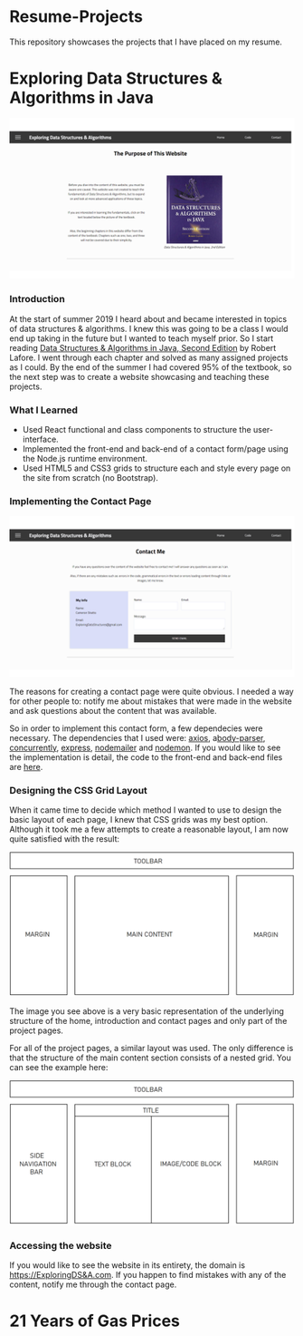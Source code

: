# Resume-Projects
This repository showcases the projects that I have placed on my resume.

# Exploring Data Structures & Algorithms in Java

![HomePage](https://github.com/CShatto99/Resume-Projects/blob/master/READMEImg/WebsiteHomePage.png)

### Introduction

At the start of summer 2019 I heard about and became interested in topics of data structures & algorithms. I knew this was going to be a class I would end up taking in the future but I wanted to teach myself prior. So I start reading  [Data Structures & Algorithms in Java, Second Edition](http://web.fi.uba.ar/~jvillca/hd/public/books/Data_Structures_and_Algorithms_in_Java_2nd_Edition.pdf) by Robert Lafore. I went through each chapter and solved as many assigned projects as I could. By the end of the summer I had covered 95% of the textbook, so the next step was to create a website showcasing and teaching these projects.

### What I Learned

* Used React functional and class components to structure the user-interface.
* Implemented the front-end and back-end of a contact form/page using the Node.js runtime environment.
* Used HTML5 and CSS3 grids to structure each and style every page on the site from scratch (no Bootstrap).

### Implementing the Contact Page

![ContactPage](https://github.com/CShatto99/Resume-Projects/blob/master/READMEImg/WebsiteContactPage.png)

The reasons for creating a contact page were quite obvious. I needed a way for other people to: notify me about mistakes that were made in the website and ask questions about the content that was available.

So in order to implement this contact form, a few dependecies were necessary. The dependencies that I used were: [axios](https://www.npmjs.com/package/axios), a[body-parser](https://www.npmjs.com/package/body-parser), [concurrently](https://www.npmjs.com/package/concurrently), [express](https://www.npmjs.com/package/express), [nodemailer](https://www.npmjs.com/package/nodemailer) and [nodemon](https://www.npmjs.com/package/nodemon). If you would like to see the implementation is detail, the code to the front-end and back-end files are [here](https://github.com/CShatto99/Resume-Projects/tree/master/READMECodeFiles).

### Designing the CSS Grid Layout

When it came time to decide which method I wanted to use to design the basic layout of each page, I knew that CSS grids was my best option. Although it took me a few attempts to create a reasonable layout, I am now quite satisfied with the result: 

![WebsitePageLayout](https://github.com/CShatto99/Resume-Projects/blob/master/READMEImg/WebsitePageLayout.png)

The image you see above is a very basic representation of the underlying structure of the home, introduction and contact pages and only part of the project pages.

For all of the project pages, a similar layout was used. The only difference is that the structure of the main content section consists of a nested grid. You can see the example here: 

![WebsiteCodeLayout](https://github.com/CShatto99/Resume-Projects/blob/master/READMEImg/WebsiteCodeLayout.png)

### Accessing the website

If you would like to see the website in its entirety, the domain is [https://ExploringDS&A.com](). If you happen to find mistakes with any of the content, notify me through the contact page.

# 21 Years of Gas Prices



